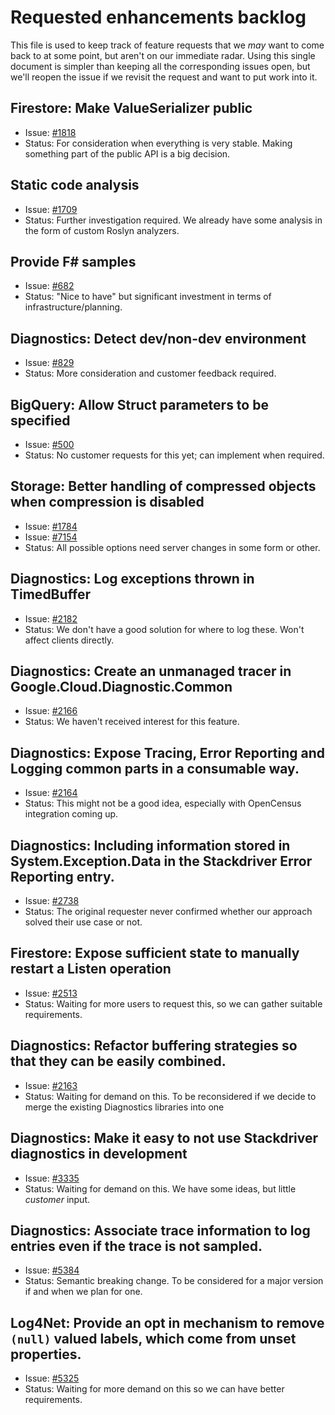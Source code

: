 # Requested enhancements backlog

This file is used to keep track of feature requests that we *may*
want to come back to at some point, but aren't on our immediate
radar. Using this single document is simpler than keeping all the
corresponding issues open, but we'll reopen the issue if we revisit
the request and want to put work into it.


## Firestore: Make ValueSerializer public

- Issue: [#1818](https://github.com/googleapis/google-cloud-dotnet/issues/1709)
- Status: For consideration when everything is very stable. Making
  something part of the public API is a big decision.

## Static code analysis

- Issue: [#1709](https://github.com/googleapis/google-cloud-dotnet/issues/1709)
- Status: Further investigation required. We already have
  some analysis in the form of custom Roslyn analyzers.

## Provide F# samples

- Issue: [#682](https://github.com/googleapis/google-cloud-dotnet/issues/682)
- Status: "Nice to have" but significant investment in terms of
  infrastructure/planning.

## Diagnostics: Detect dev/non-dev environment

- Issue: [#829](https://github.com/googleapis/google-cloud-dotnet/issues/829)
- Status: More consideration and customer feedback required.

## BigQuery: Allow Struct parameters to be specified

- Issue: [#500](https://github.com/googleapis/google-cloud-dotnet/issues/500)
- Status: No customer requests for this yet; can implement when
  required.

## Storage: Better handling of compressed objects when compression is disabled

- Issue: [#1784](https://github.com/googleapis/google-cloud-dotnet/issues/1784)
- Issue: [#7154](https://github.com/googleapis/google-cloud-dotnet/issues/7154)
- Status: All possible options need server changes in some form or other.

## Diagnostics: Log exceptions thrown in TimedBuffer

- Issue: [#2182](https://github.com/googleapis/google-cloud-dotnet/issues/2182)
- Status: We don't have a good solution for where to log these. Won't affect clients directly.

## Diagnostics: Create an unmanaged tracer in Google.Cloud.Diagnostic.Common

- Issue: [#2166](https://github.com/googleapis/google-cloud-dotnet/issues/2166)
- Status: We haven't received interest for this feature.

## Diagnostics: Expose Tracing, Error Reporting and Logging common parts in a consumable way.

- Issue: [#2164](https://github.com/googleapis/google-cloud-dotnet/issues/2164)
- Status: This might not be a good idea, especially with OpenCensus integration coming up.

## Diagnostics: Including information stored in System.Exception.Data in the Stackdriver Error Reporting entry.

- Issue: [#2738](https://github.com/googleapis/google-cloud-dotnet/issues/2738)
- Status: The original requester never confirmed whether our approach solved their use case or not.

## Firestore: Expose sufficient state to manually restart a Listen operation

- Issue: [#2513](https://github.com/googleapis/google-cloud-dotnet/issues/2513)
- Status: Waiting for more users to request this, so we can gather suitable requirements.

## Diagnostics: Refactor buffering strategies so that they can be easily combined.

- Issue: [#2163](https://github.com/googleapis/google-cloud-dotnet/issues/2163)
- Status: Waiting for demand on this. To be reconsidered if we decide to merge the existing Diagnostics libraries into one

## Diagnostics: Make it easy to not use Stackdriver diagnostics in development

- Issue: [#3335](https://github.com/googleapis/google-cloud-dotnet/issues/3335)
- Status: Waiting for demand on this. We have some ideas, but little *customer* input.

## Diagnostics: Associate trace information to log entries even if the trace is not sampled.

- Issue: [#5384](https://github.com/googleapis/google-cloud-dotnet/issues/5384)
- Status: Semantic breaking change. To be considered for a major version if and when we plan for one.

## Log4Net: Provide an opt in mechanism to remove `(null)` valued labels, which come from unset properties.

- Issue: [#5325](https://github.com/googleapis/google-cloud-dotnet/issues/5325)
- Status: Waiting for more demand on this so we can have better requirements.

